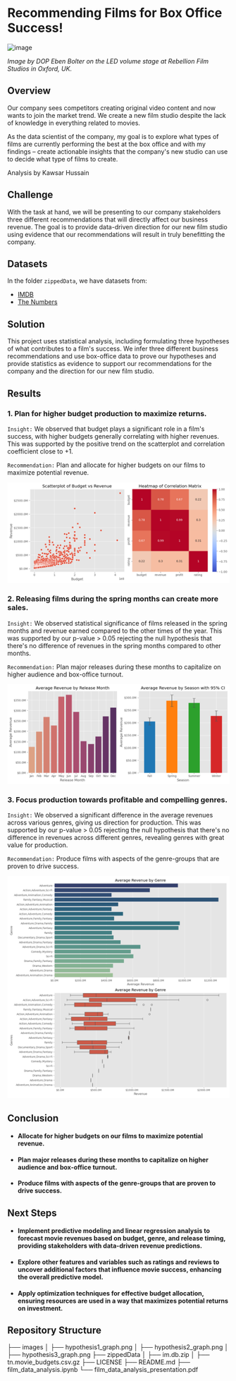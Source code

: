 # Recommending Films for Box Office Success!

![image](https://vip-go.premiumbeat.com/wp-content/uploads/2022/02/vr_2.jpg)

*Image by DOP Eben Bolter on the LED volume stage at Rebellion Film Studios in Oxford, UK.*

## Overview

Our company sees competitors creating original video content and now wants to join the market trend. We create a new film studio despite the lack of knowledge in everything related to movies.

As the data scientist of the company, my goal is to explore what types of films are currently performing the best at the box office and with my findings – create actionable insights that the company's new studio can use to decide what type of films to create.

Analysis by Kawsar Hussain

## Challenge

With the task at hand, we will be presenting to our company stakeholders three different recommendations that will directly affect our business revenue. The goal is to provide data-driven direction for our new film studio using evidence that our recommendations will result in truly benefitting the company.

## Datasets

In the folder `zippedData`, we have datasets from:

- [IMDB](https://www.imdb.com/)
- [The Numbers](https://www.the-numbers.com/)

## Solution

This project uses statistical analysis, including formulating three hypotheses of what contributes to a film's success. We infer three different business recommendations and use box-office data to prove our hypotheses and provide statistics as evidence to support our recommendations for the company and the direction for our new film studio.

## Results

### 1. Plan for higher budget production to maximize returns.

`Insight:` We observed that budget plays a significant role in a film's success, with higher budgets generally correlating with higher revenues. This was supported by the positive trend on the scatterplot and correlation coefficient close to +1.

`Recommendation:` Plan and allocate for higher budgets on our films to maximize potential revenue.

![image](images/hypothesis1_graph.png)

### 2. Releasing films during the spring months can create more sales.

`Insight:` We observed statistical significance of films released in the spring months and revenue earned compared to the other times of the year. This was supported by our p-value > 0.05 rejecting the null hypothesis that there's no difference of revenues in the spring months compared to other months.

`Recommendation:` Plan major releases during these months to capitalize on higher audience and box-office turnout.

![image](images/hypothesis2_graph.png)

### 3. Focus production towards profitable and compelling genres.

`Insight:` We observed a significant difference in the average revenues across various genres, giving us direction for production. This was supported by our p-value > 0.05 rejecting the null hypothesis that there's no difference in revenues across different genres, revealing genres with great value for production.

`Recommendation:` Produce films with aspects of the genre-groups that are proven to drive success.

![image](images/hypothesis3_graph.png)

## Conclusion

- #### Allocate for higher budgets on our films to maximize potential revenue.

- #### Plan major releases during these months to capitalize on higher audience and box-office turnout.

- #### Produce films with aspects of the genre-groups that are proven to drive success.

## Next Steps

- #### Implement predictive modeling and linear regression analysis to forecast movie revenues based on budget, genre, and release timing, providing stakeholders with data-driven revenue predictions.
- #### Explore other features and variables such as ratings and reviews to uncover additional factors that influence movie success, enhancing the overall predictive model.
- #### Apply optimization techniques for effective budget allocation, ensuring resources are used in a way that maximizes potential returns on investment.

## Repository Structure

├── images
│   ├── hypothesis1_graph.png
│   ├── hypothesis2_graph.png
│   ├── hypothesis3_graph.png
├── zippedData
│   ├── im.db.zip
│   ├── tn.movie_budgets.csv.gz
├── LICENSE
├── README.md
├── film_data_analysis.ipynb
└── film_data_analysis_presentation.pdf
